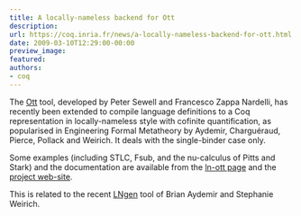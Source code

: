 ```yaml
---
title: A locally-nameless backend for Ott
description:
url: https://coq.inria.fr/news/a-locally-nameless-backend-for-ott.html
date: 2009-03-10T12:29:00-00:00
preview_image:
featured:
authors:
- coq
---
```



<p>The <a href="http://www.cl.cam.ac.uk/~pes20/ott/">Ott</a> tool, 
developed by  Peter Sewell and Francesco Zappa Nardelli,
has recently been extended to compile language definitions
to a Coq representation in locally-nameless style with cofinite 
quantification, as popularised in Engineering Formal Metatheory by
Aydemir, Chargu&eacute;raud, Pierce, Pollack and Weirich. It deals with the
single-binder case only.</p>
<p>Some examples (including STLC, Fsub, and the nu-calculus of Pitts and
Stark) and the documentation are available from the <a href="http://www.di.ens.fr/~zappa/projects/ln_ott/">ln-ott page</a> and the 
<a href="http://www.cl.cam.ac.uk/~pes20/ott/">project web-site</a>.</p>
<p>This is related to the recent <a href="http://web.archive.org/web/20100716005113/http://www.cis.upenn.edu/~baydemir/papers/lngen/">LNgen</a> tool of Brian Aydemir and Stephanie Weirich.</p>

 
